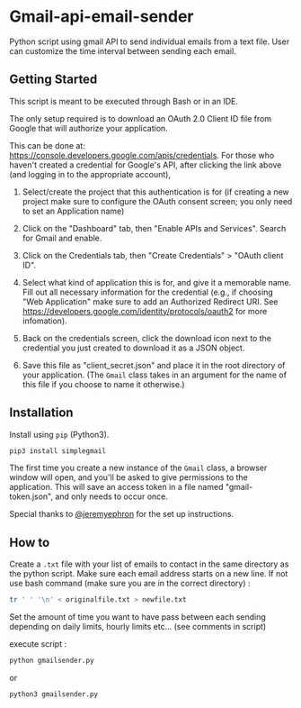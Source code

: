 # Gmail-api-email-sender
Python script using gmail API to send individual emails from a text file. User can customize the time interval between sending each email.

## Getting Started
This script is meant to be executed through Bash or in an IDE.

The only setup required is to download an OAuth 2.0 Client ID file from Google
that will authorize your application.

This can be done at: https://console.developers.google.com/apis/credentials.
For those who haven't created a credential for Google's API, after clicking the 
link above (and logging in to the appropriate account),

1. Select/create the project that this authentication is for (if creating a new 
project make sure to configure the OAuth consent screen; you only need to set 
an Application name)

2. Click on the "Dashboard" tab, then "Enable APIs and Services". Search for 
Gmail and enable.

3. Click on the Credentials tab, then "Create Credentials" > "OAuth client ID".

4. Select what kind of application this is for, and give it a memorable name.
Fill out all necessary information for the credential (e.g., if choosing 
"Web Application" make sure to add an Authorized Redirect URI. See 
https://developers.google.com/identity/protocols/oauth2 for more infomation).

5. Back on the credentials screen, click the download icon next to the 
credential you just created to download it as a JSON object.

6. Save this file as "client_secret.json" and place it in the root directory of 
your application. (The `Gmail` class takes in an argument for the name of this 
file if you choose to name it otherwise.)

## Installation

Install using `pip` (Python3).

```bash
pip3 install simplegmail
```


The first time you create a new instance of the `Gmail` class, a browser window 
will open, and you'll be asked to give permissions to the application. This 
will save an access token in a file named "gmail-token.json", and only needs to 
occur once.

Special thanks to [@jeremyephron](https://github.com/jeremyephron) for the set up instructions.


## How to
Create a `.txt` file with your list of emails to contact in the same directory as the python script.
Make sure each email address starts on a new line.
If not use bash command (make sure you are in the correct directory) : 
```bash
tr ' ' '\n' < originalfile.txt > newfile.txt
```

Set the amount of time you want to have pass between each sending depending on daily limits, hourly limits etc... (see comments in script)

execute script :
```bash
python gmailsender.py
```

or 

```bash
python3 gmailsender.py
```



